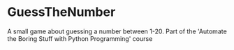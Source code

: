 # GuessTheNumber
A small game about guessing a number between 1-20. Part of  the 'Automate the Boring Stuff with Python Programming' course
